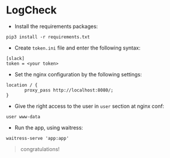 # LogCheck

+ Install the requirements packages:

```
pip3 install -r requirements.txt
```

+ Create `token.ini` file and enter the following syntax:
```bazaar
[slack]
token = <your token>
```
+ Set the nginx configuration by the following settings:
```bazaar
location / {
       proxy_pass http://localhost:8080/;
}
```
+ Give the right access to the user in `user` section at nginx conf:
```
user www-data
```
+ Run the app, using waitress:
```bazaar
waitress-serve 'app:app'
```
> congratulations!
